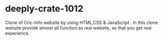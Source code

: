 # deeply-crate-1012
Clone of Cric-Info website by using HTML,CSS &amp; JavaScript . In this clone website provide almost all function as real website, so that you get real experience.
